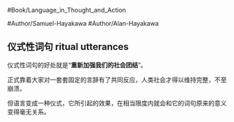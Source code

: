 #Book/Language_in_Thought_and_Action 

#Author/Samuel-Hayakawa 
#Author/Alan-Hayakawa 

## 仪式性词句 ritual utterances

仪式性词句的好处就是“**重新加强我们的社会团结**”。

正式靠着大家对一套套固定的言辞有了共同反应，人类社会才得以维持完整，不至崩溃。

但语言变成一种仪式，它所引起的效果，在相当限度内就会和它的词句原来的意义变得毫无关系。
